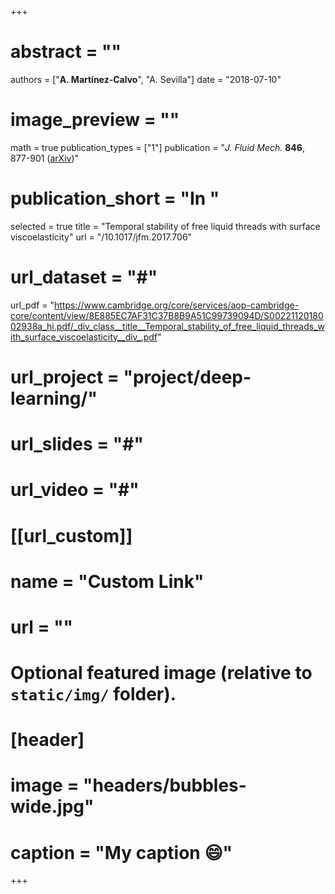 +++
# abstract = ""
authors = ["**A. Martínez-Calvo**", "A. Sevilla"]
date = "2018-07-10"
# image_preview = ""
math = true
publication_types = ["1"]
publication = "_J. Fluid Mech._ **846**, 877-901 (<a href="https://arxiv.org/abs/1805.05158">arXiv</a>)"
# publication_short = "In "
selected = true
title = "Temporal stability of free liquid threads with surface viscoelasticity"
url = "/10.1017/jfm.2017.706"
# url_dataset = "#"
url_pdf = "https://www.cambridge.org/core/services/aop-cambridge-core/content/view/8E885EC7AF31C37B8B9A51C99739094D/S0022112018002938a_hi.pdf/_div_class__title__Temporal_stability_of_free_liquid_threads_with_surface_viscoelasticity__div_.pdf"
# url_project = "project/deep-learning/"
# url_slides = "#"
# url_video = "#"

# [[url_custom]]
 # name = "Custom Link"
 # url = ""

# Optional featured image (relative to `static/img/` folder).
# [header]
# image = "headers/bubbles-wide.jpg"
# caption = "My caption :smile:"

+++

